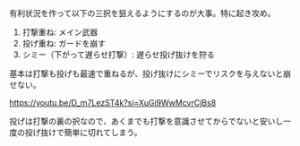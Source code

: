 有利状況を作って以下の三択を狙えるようにするのが大事。特に起き攻め。

1. 打撃重ね: メイン武器
2. 投げ重ね: ガードを崩す
3. シミー（下がって遅らせ打撃）: 遅らせ投げ抜けを狩る

基本は打撃も投げも最速で重ねるが、投げ抜けにシミーでリスクを与えないと崩せない。

https://youtu.be/D_m7LezST4k?si=XuGi9WwMcvrCjBs8

投げは打撃の裏の択なので、あくまでも打撃を意識させてからでないと安いし一度の投げ抜けで簡単に切れてしまう。
